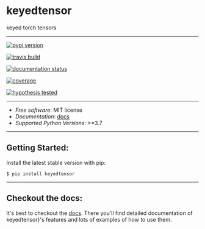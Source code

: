 [pypi version]: https://img.shields.io/pypi/v/keyedtensor.svg
[1]: https://pypi.python.org/pypi/keyedtensor
[travis build]: https://img.shields.io/travis/leaprovenzano/keyedtensor.svg
[2]: https://travis-ci.com/leaprovenzano/keyedtensor
[documentation status]: https://readthedocs.org/projects/keyedtensor/badge/?version=latest
[3]: https://keyedtensor.readthedocs.io/en/latest/?badge=latest
[coverage]: https://codecov.io/gh/leaprovenzano/keyedtensor/branch/master/graph/badge.svg
[4]: https://codecov.io/gh/leaprovenzano/keyedtensor
[hypothesis tested]: https://img.shields.io/badge/hypothesis-tested-brightgreen.svg
[5]: https://hypothesis.readthedocs.io
[docs]: https://keyedtensor.readthedocs.io


# keyedtensor

keyed torch tensors

----

[![pypi version][]][1]

[![travis build][]][2]

[![documentation status][]][3]

[![coverage][]][4]

[![hypothesis tested][]][5]

------------------------------------------------------------------------

-   *Free software*: MIT license
-   *Documentation*: [docs][]
-   *Supported Python Versions*: &gt;=3.7

------------------------------------------------------------------------


## Getting Started:


Install the latest stable version with pip:

    $ pip install keyedtensor

---

## Checkout the docs:

It's best to checkout the [docs][]. There you'll find detailed
documentation of keyedtensor}'s features and lots of examples of how to
use them.

